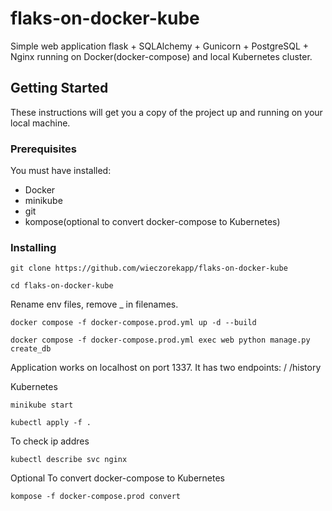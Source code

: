 # flaks-on-docker-kube
Simple web application flask + SQLAlchemy + Gunicorn + PostgreSQL + Nginx running on Docker(docker-compose) and local Kubernetes cluster.

## Getting Started
These instructions will get you a copy of the project up and running on your local machine.

### Prerequisites
You must have installed:
- Docker
- minikube
- git
- kompose(optional to convert docker-compose to Kubernetes)

### Installing
```
git clone https://github.com/wieczorekapp/flaks-on-docker-kube
```

```
cd flaks-on-docker-kube
```
Rename env files, remove _ in filenames.

```
docker compose -f docker-compose.prod.yml up -d --build
```

```
docker compose -f docker-compose.prod.yml exec web python manage.py create_db
```

Application works on localhost on port 1337.
It has two endpoints:
/
/history


Kubernetes
```
minikube start
```

```
kubectl apply -f .
```

To check ip addres
```
kubectl describe svc nginx
```

Optional
To convert docker-compose to Kubernetes


```
kompose -f docker-compose.prod convert
```
